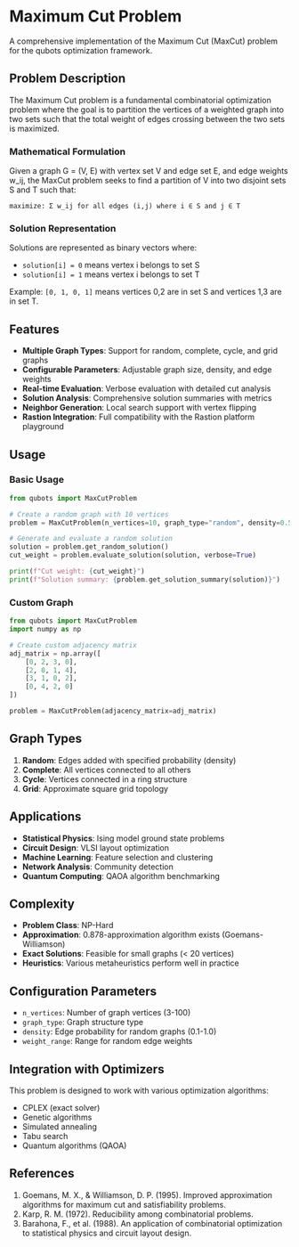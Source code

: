 # Maximum Cut Problem

A comprehensive implementation of the Maximum Cut (MaxCut) problem for the qubots optimization framework.

## Problem Description

The Maximum Cut problem is a fundamental combinatorial optimization problem where the goal is to partition the vertices of a weighted graph into two sets such that the total weight of edges crossing between the two sets is maximized.

### Mathematical Formulation

Given a graph G = (V, E) with vertex set V and edge set E, and edge weights w_ij, the MaxCut problem seeks to find a partition of V into two disjoint sets S and T such that:

```
maximize: Σ w_ij for all edges (i,j) where i ∈ S and j ∈ T
```

### Solution Representation

Solutions are represented as binary vectors where:
- `solution[i] = 0` means vertex i belongs to set S
- `solution[i] = 1` means vertex i belongs to set T

Example: `[0, 1, 0, 1]` means vertices 0,2 are in set S and vertices 1,3 are in set T.

## Features

- **Multiple Graph Types**: Support for random, complete, cycle, and grid graphs
- **Configurable Parameters**: Adjustable graph size, density, and edge weights
- **Real-time Evaluation**: Verbose evaluation with detailed cut analysis
- **Solution Analysis**: Comprehensive solution summaries with metrics
- **Neighbor Generation**: Local search support with vertex flipping
- **Rastion Integration**: Full compatibility with the Rastion platform playground

## Usage

### Basic Usage

```python
from qubots import MaxCutProblem

# Create a random graph with 10 vertices
problem = MaxCutProblem(n_vertices=10, graph_type="random", density=0.5)

# Generate and evaluate a random solution
solution = problem.get_random_solution()
cut_weight = problem.evaluate_solution(solution, verbose=True)

print(f"Cut weight: {cut_weight}")
print(f"Solution summary: {problem.get_solution_summary(solution)}")
```

### Custom Graph

```python
from qubots import MaxCutProblem
import numpy as np

# Create custom adjacency matrix
adj_matrix = np.array([
    [0, 2, 3, 0],
    [2, 0, 1, 4],
    [3, 1, 0, 2],
    [0, 4, 2, 0]
])

problem = MaxCutProblem(adjacency_matrix=adj_matrix)
```

## Graph Types

1. **Random**: Edges added with specified probability (density)
2. **Complete**: All vertices connected to all others
3. **Cycle**: Vertices connected in a ring structure
4. **Grid**: Approximate square grid topology

## Applications

- **Statistical Physics**: Ising model ground state problems
- **Circuit Design**: VLSI layout optimization
- **Machine Learning**: Feature selection and clustering
- **Network Analysis**: Community detection
- **Quantum Computing**: QAOA algorithm benchmarking

## Complexity

- **Problem Class**: NP-Hard
- **Approximation**: 0.878-approximation algorithm exists (Goemans-Williamson)
- **Exact Solutions**: Feasible for small graphs (< 20 vertices)
- **Heuristics**: Various metaheuristics perform well in practice

## Configuration Parameters

- `n_vertices`: Number of graph vertices (3-100)
- `graph_type`: Graph structure type
- `density`: Edge probability for random graphs (0.1-1.0)
- `weight_range`: Range for random edge weights

## Integration with Optimizers

This problem is designed to work with various optimization algorithms:
- CPLEX (exact solver)
- Genetic algorithms
- Simulated annealing
- Tabu search
- Quantum algorithms (QAOA)

## References

1. Goemans, M. X., & Williamson, D. P. (1995). Improved approximation algorithms for maximum cut and satisfiability problems.
2. Karp, R. M. (1972). Reducibility among combinatorial problems.
3. Barahona, F., et al. (1988). An application of combinatorial optimization to statistical physics and circuit layout design.
